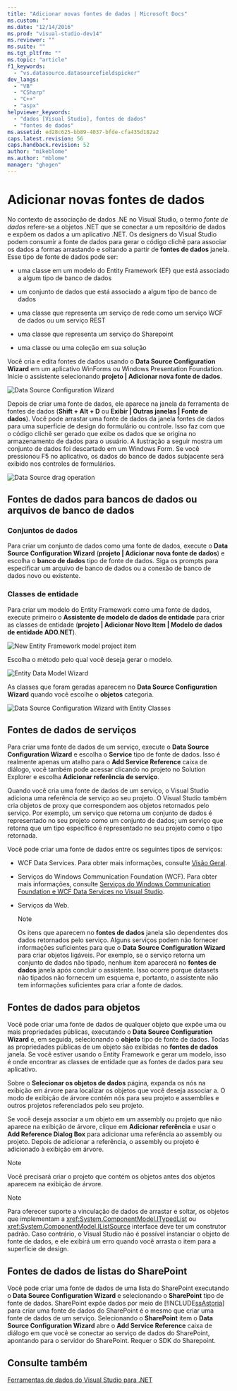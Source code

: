 ```yaml
---
title: "Adicionar novas fontes de dados | Microsoft Docs"
ms.custom: ""
ms.date: "12/14/2016"
ms.prod: "visual-studio-dev14"
ms.reviewer: ""
ms.suite: ""
ms.tgt_pltfrm: ""
ms.topic: "article"
f1_keywords: 
  - "vs.datasource.datasourcefieldspicker"
dev_langs: 
  - "VB"
  - "CSharp"
  - "C++"
  - "aspx"
helpviewer_keywords: 
  - "dados [Visual Studio], fontes de dados"
  - "fontes de dados"
ms.assetid: ed28c625-bb89-4037-bfde-cfa435d182a2
caps.latest.revision: 56
caps.handback.revision: 52
author: "mikeblome"
ms.author: "mblome"
manager: "ghogen"
---
```

# Adicionar novas fontes de dados
No contexto de associação de dados .NE no Visual Studio, o termo *fonte de dados* refere\-se a objetos .NET que se conectar a um repositório de dados e expõem os dados a um aplicativo .NET. Os designers do Visual Studio podem consumir a fonte de dados para gerar o código clichê para associar os dados a formas arrastando e soltando a partir de **fontes de dados** janela.    Esse tipo de fonte de dados pode ser:  
  
-   uma classe em um modelo do Entity Framework \(EF\) que está associado a algum tipo de banco de dados  
  
-   um conjunto de dados que está associado a algum tipo de banco de dados  
  
-   uma classe que representa um serviço de rede como um serviço WCF de dados ou um serviço REST  
  
-   uma classe que representa um serviço do Sharepoint  
  
-   uma classe ou uma coleção em sua solução  
  
 Você cria e edita fontes de dados usando o **Data Source Configuration Wizard** em um aplicativo WinForms ou Windows Presentation Foundation. Inicie o assistente selecionando **projeto &#124; Adicionar nova fonte de dados**.  
  
 ![Data Source Configuration Wizard](../data-tools/media/data-source-configuration-wizard.png "Data Source Configuration Wizard")  
  
 Depois de criar uma fonte de dados, ele aparece na janela da ferramenta de fontes de dados \(**Shift \+ Alt \+ D** ou **Exibir &#124; Outras janelas &#124; Fonte de dados**\). Você pode arrastar uma fonte de dados da janela fontes de dados para uma superfície de design do formulário ou controle. Isso faz com que o código clichê ser gerado que exibe os dados que se origina no armazenamento de dados para o usuário. A ilustração a seguir mostra um conjunto de dados foi descartado em um Windows Form. Se você pressionou F5 no aplicativo, os dados do banco de dados subjacente será exibido nos controles de formulários.  
  
 ![Data Source drag operation](~/data-tools/media/raddata-data-source-drag-operation.png "raddata Data Source drag operation")  
  
## Fontes de dados para bancos de dados ou arquivos de banco de dados  
  
### Conjuntos de dados  
 Para criar um conjunto de dados como uma fonte de dados, execute o **Data Source Configuration Wizard** \(**projeto &#124; Adicionar nova fonte de dados**\) e escolha o **banco de dados** tipo de fonte de dados. Siga os prompts para especificar um arquivo de banco de dados ou a conexão de banco de dados novo ou existente.  
  
### Classes de entidade  
 Para criar um modelo do Entity Framework como uma fonte de dados, execute primeiro o **Assistente de modelo de dados de entidade** para criar as classes de entidade \(**projeto &#124; Adicionar Novo Item &#124; Modelo de dados de entidade ADO.NET**\).  
  
 ![New Entity Framework model project item](../data-tools/media/raddata-new-entity-framework-model-project-item.png "raddata New Entity Framework model project item")  
  
 Escolha o método pelo qual você deseja gerar o modelo.  
  
 ![Entity Data Model Wizard](../data-tools/media/raddata-entity-data-model-wizard.png "raddata Entity Data Model Wizard")  
  
 As classes que foram geradas aparecem no **Data Source Configuration Wizard** quando você escolhe o **objetos** categoria.  
  
 ![Data Source Configuration Wizard with Entity Classes](../data-tools/media/raddata-data-source-configuration-wizard-with-entity-classes.png "raddata Data Source Configuration Wizard with Entity Classes")  
  
## Fontes de dados de serviços  
 Para criar uma fonte de dados de um serviço, execute o **Data Source Configuration Wizard** e escolha o **Service** tipo de fonte de dados. Isso é realmente apenas um atalho para o **Add Service Reference** caixa de diálogo, você também pode acessar clicando no projeto no Solution Explorer e escolha **Adicionar referência de serviço**.  
  
 Quando você cria uma fonte de dados de um serviço, o Visual Studio adiciona uma referência de serviço ao seu projeto. O Visual Studio também cria objetos de proxy que correspondem aos objetos retornados pelo serviço. Por exemplo, um serviço que retorna um conjunto de dados é representado no seu projeto como um conjunto de dados; um serviço que retorna que um tipo específico é representado no seu projeto como o tipo retornada.  
  
 Você pode criar uma fonte de dados entre os seguintes tipos de serviços:  
  
-   WCF Data Services. Para obter mais informações, consulte [Visão Geral](../Topic/WCF%20Data%20Services%20Overview.md).  
  
-   Serviços do Windows Communication Foundation \(WCF\). Para obter mais informações, consulte [Serviços do Windows Communication Foundation e WCF Data Services no Visual Studio](../data-tools/windows-communication-foundation-services-and-wcf-data-services-in-visual-studio.md).  
  
-   Serviços da Web.  
  
    > [!NOTE]
    >  Os itens que aparecem no **fontes de dados** janela são dependentes dos dados retornados pelo serviço. Alguns serviços podem não fornecer informações suficientes para que o **Data Source Configuration Wizard** para criar objetos ligáveis. Por exemplo, se o serviço retorna um conjunto de dados não tipado, nenhum item aparecerá no **fontes de dados** janela após concluir o assistente. Isso ocorre porque datasets não tipados não fornecem um esquema e, portanto, o assistente não tem informações suficientes para criar a fonte de dados.  
  
## Fontes de dados para objetos  
 Você pode criar uma fonte de dados de qualquer objeto que expõe uma ou mais propriedades públicas, executando o **Data Source Configuration Wizard** e, em seguida, selecionando o **objeto** tipo de fonte de dados. Todas as propriedades públicas de um objeto são exibidas no **fontes de dados** janela.   Se você estiver usando o Entity Framework e gerar um modelo, isso é onde encontrar as classes de entidade que as fontes de dados para seu aplicativo.  
  
 Sobre o **Selecionar os objetos de dados** página, expanda os nós na exibição em árvore para localizar os objetos que você deseja associar a. O modo de exibição de árvore contém nós para seu projeto e assemblies e outros projetos referenciados pelo seu projeto.  
  
 Se você deseja associar a um objeto em um assembly ou projeto que não aparece na exibição de árvore, clique em **Adicionar referência** e usar o **Add Reference Dialog Box** para adicionar uma referência ao assembly ou projeto. Depois de adicionar a referência, o assembly ou projeto é adicionado à exibição em árvore.  
  
> [!NOTE]
>  Você precisará criar o projeto que contém os objetos antes dos objetos aparecem na exibição de árvore.  
  
> [!NOTE]
>  Para oferecer suporte a vinculação de dados de arrastar e soltar, os objetos que implementam a <xref:System.ComponentModel.ITypedList> ou <xref:System.ComponentModel.IListSource> interface deve ter um construtor padrão. Caso contrário, o Visual Studio não é possível instanciar o objeto de fonte de dados, e ele exibirá um erro quando você arrasta o item para a superfície de design.  
  
## Fontes de dados de listas do SharePoint  
 Você pode criar uma fonte de dados de uma lista do SharePoint executando o **Data Source Configuration Wizard** e selecionando o **SharePoint** tipo de fonte de dados. SharePoint expõe dados por meio de [!INCLUDE[ssAstoria](../data-tools/includes/ssastoria_md.md)] para criar uma fonte de dados do SharePoint é o mesmo que criar uma fonte de dados de um serviço. Selecionando o **SharePoint** item o **Data Source Configuration Wizard** abre o **Add Service Reference** caixa de diálogo em que você se conectar ao serviço de dados do SharePoint, apontando para o servidor do SharePoint.  Requer o SDK do Sharepoint.  
  
## Consulte também  
 [Ferramentas de dados do Visual Studio para .NET](../data-tools/visual-studio-data-tools-for-dotnet.md)